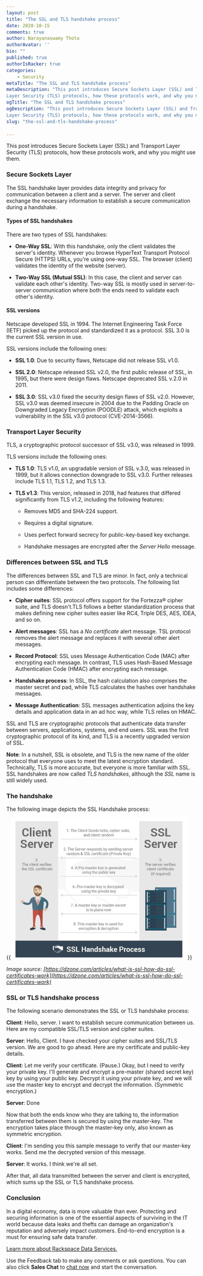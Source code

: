 ```yaml
---
layout: post
title: "The SSL and TLS handshake process"
date: 2020-10-15
comments: true
author: Narayanaswamy Thota
authorAvatar: ''
bio: ""
published: true
authorIsRacker: true
categories:
    - Security
metaTitle: "The SSL and TLS handshake process"
metaDescription: "This post introduces Secure Sockets Layer (SSL) and Transport
Layer Security (TLS) protocols, how these protocols work, and why you might use them."
ogTitle: "The SSL and TLS handshake process"
ogDescription: "This post introduces Secure Sockets Layer (SSL) and Transport
Layer Security (TLS) protocols, how these protocols work, and why you might use them."
slug: "the-ssl-and-tls-handshake-process"

---
```


This post introduces Secure Sockets Layer (SSL) and Transport Layer Security
(TLS) protocols, how these protocols work, and why you might use them.

<!--more-->

### Secure Sockets Layer

The SSL handshake layer provides data integrity and privacy for communication
between a client and a server. The server and client exchange the necessary
information to establish a secure communication during a handshake.

#### Types of SSL handshakes

There are two types of SSL handshakes:

- **One-Way SSL**: With this handshake, only the client validates the server's
identity. Whenever you browse HyperText Transport Protocol Secure (HTTPS) URLs,
you're using one-way SSL. The browser (client) validates the identity of the
website (server).

- **Two-Way SSL (Mutual SSL)**: In this case, the client and server can validate
  each other's identity. Two-way SSL is mostly used in server-to-server
  communication where both the ends need to validate each other's identity.

#### SSL versions

Netscape developed SSL in 1994. The Internet Engineering Task Force (IETF)
picked up the protocol and standardized it as a protocol. SSL 3.0 is the current
SSL version in use.

SSL versions include the following ones:

- **SSL 1.0**: Due to security flaws, Netscape did not release SSL v1.0.

- **SSL 2.0**: Netscape released SSL v2.0, the first public release of SSL, in
  1995, but there were design flaws. Netscape deprecated SSL v.2.0 in 2011.

- **SSL 3.0**: SSL v3.0 fixed the security design flaws of SSL v2.0. However,
  SSL v3.0 was deemed insecure in 2004 due to the Padding Oracle on Downgraded
  Legacy Encryption (POODLE) attack, which exploits a vulnerability in the SSL
  v3.0 protocol (CVE-2014-3566).

### Transport Layer Security

TLS, a cryptographic protocol successor of SSL v3.0, was released in 1999.

TLS versions include the following ones:

- **TLS 1.0**: TLS v1.0, an upgradable version of SSL v.3.0, was released in
  1999, but it allows connection downgrade to SSL v3.0. Further releases include
  TLS 1.1, TLS 1.2, and TLS 1.3.

- **TLS v1.3**: This version, released in 2018, had features that differed
  significantly from TLS v1.2, including the following features:

   - Removes MD5 and SHA-224 support.

   - Requires a digital signature.

   - Uses perfect forward secrecy for public-key-based key exchange.

   - Handshake messages are encrypted after the *Server Hello* message.

### Differences between SSL and TLS

The differences between SSL and TLS are minor. In fact, only a technical person
can differentiate between the two protocols. The following list includes some
differences:

- **Cipher suites**: SSL protocol offers support for the Fortezza&reg; cipher suite,
and TLS doesn't.TLS follows a better standardization process that makes defining
new cipher suites easier like RC4, Triple DES, AES, IDEA, and so on.

- **Alert messages**: SSL has a *No certificate* alert message. TSL protocol
  removes the alert message and replaces it with several other alert messages.

- **Record Protocol**: SSL uses Message Authentication Code (MAC) after
  encrypting each message. In contrast, TLS uses Hash-Based Message Authentication
  Code (HMAC) after encrypting each message.

- **Handshake process**: In SSL, the hash calculation also comprises the master
  secret and pad, while TLS calculates the hashes over handshake messages.

- **Message Authentication**: SSL messages authentication adjoins the key details
  and application data in an ad hoc way, while TLS relies on HMAC.

SSL and TLS are cryptographic protocols that authenticate data transfer between
servers, applications, systems, and end users. SSL was the first cryptographic
protocol of its kind, and TLS is a recently upgraded version of SSL.

**Note**: In a nutshell, SSL is obsolete, and TLS is the new name of the older
protocol that everyone uses to meet the latest encryption standard. Technically,
TLS is more accurate, but everyone is more familiar with SSL. SSL handshakes are
now called *TLS handshakes*, although the *SSL* name is still widely used.

### The handshake

The following image depicts the SSL Handshake process:

{{<img src="Picture1.png" title="" alt="">}}

*Image source: [https://dzone.com/articles/what-is-ssl-how-do-ssl-certificates-work](https://dzone.com/articles/what-is-ssl-how-do-ssl-certificates-work)*

### SSL or TLS handshake process

The following scenario demonstrates the SSL or TLS handshake process:

**Client**: Hello, server. I want to establish secure communication between us.
Here are my compatible SSL/TLS version and cipher suites.

**Server**: Hello, Client. I have checked your cipher suites and SSL/TLS version.
We are good to go ahead. Here are my certificate and public-key details.

**Client**: Let me verify your certificate. (Pause.) Okay, but I need to verify
your private key. I'll generate and encrypt a pre-master (shared secret key) key
by using your public key. Decrypt it using your private key, and we will use the
master key to encrypt and decrypt the information. (Symmetric encryption.)

**Server**: Done

Now that both the ends know who they are talking to, the information transferred
between them is secured by using the master-key. The encryption takes place
through the master-key only, also known as symmetric encryption.

**Client**: I'm sending you this sample message to verify that our master-key
works. Send me the decrypted version of this message.

**Server**: It works. I think we're all set.

After that, all data transmitted between the server and client is encrypted,
which sums up the SSL or TLS handshake process.

### Conclusion

In a digital economy, data is more valuable than ever. Protecting and securing
information is one of the essential aspects of surviving in the IT world because
data leaks and thefts can damage an organization's reputation and adversely impact
customers. End-to-end encryption is a must for ensuring safe data transfer.

<a class="cta blue" id="cta" href="https://www.rackspace.com/professional-services/data">Learn more about Rackspace Data Services.</a>

Use the Feedback tab to make any comments or ask questions. You can also click
**Sales Chat** to [chat now](https://www.rackspace.com/) and start the conversation.
